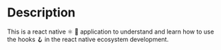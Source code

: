 # Description
This is a react native ⚛️ 📱 application to understand and learn how to use the hooks 🪝 in the react native ecosystem development.